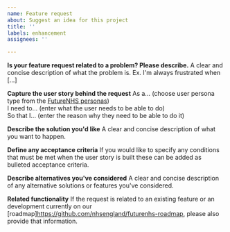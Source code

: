 ```yaml
---
name: Feature request
about: Suggest an idea for this project
title: ''
labels: enhancement
assignees: ''

---
```


**Is your feature request related to a problem? Please describe.**
A clear and concise description of what the problem is. Ex. I'm always frustrated when [...]

**Capture the user story behind the request**
As a... (choose user persona type from the [FutureNHS personas](/research/interviews/user-research-20211011.md))<br>
I need to... (enter what the user needs to be able to do)<br>
So that I... (enter the reason why they need to be able to do it)<br>

**Describe the solution you'd like**
A clear and concise description of what you want to happen.

**Define any acceptance criteria**
If you would like to specify any conditions that must be met when the user story is built these can be added as bulleted acceptance criteria.

**Describe alternatives you've considered**
A clear and concise description of any alternative solutions or features you've considered.

**Related functionality**
If the request is related to an existing feature or an development currently on our [roadmap]https://github.com/nhsengland/futurenhs-roadmap, please also provide that information.
